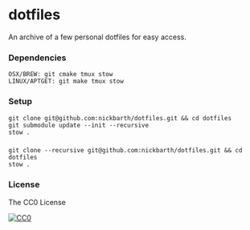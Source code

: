 # dotfiles

An archive of a few personal dotfiles for easy access.

### Dependencies

```terminal
OSX/BREW: git cmake tmux stow
LINUX/APTGET: git make tmux stow
```

### Setup

```terminal
git clone git@github.com:nickbarth/dotfiles.git && cd dotfiles
git submodule update --init --recursive
stow .
```

###

```terminal
git clone --recursive git@github.com:nickbarth/dotfiles.git && cd dotfiles
stow .
```

### License
The CC0 License

[![CC0](http://i.creativecommons.org/l/zero/1.0/88x31.png)](http://creativecommons.org/publicdomain/zero/1.0/)
